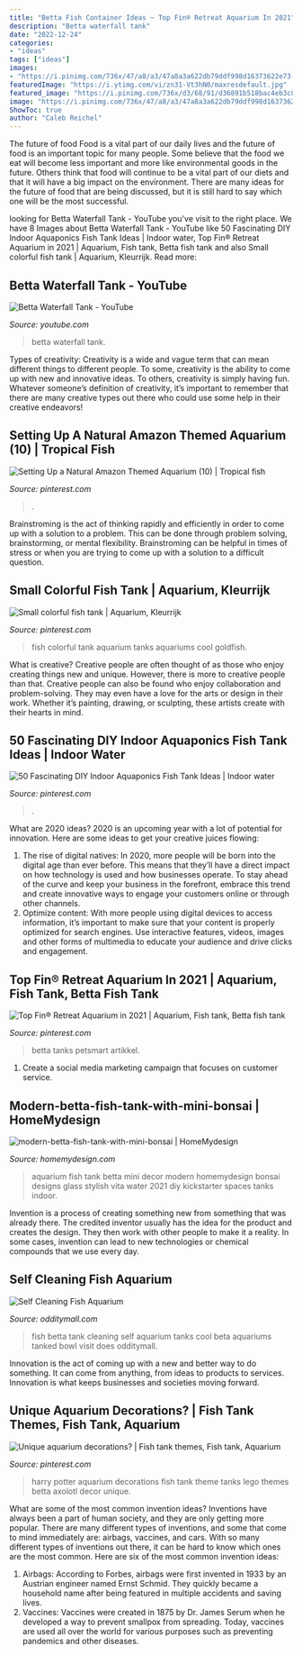 ```yaml
---
title: "Betta Fish Container Ideas ~ Top Fin® Retreat Aquarium In 2021"
description: "Betta waterfall tank"
date: "2022-12-24"
categories:
- "ideas"
tags: ["ideas"]
images:
- "https://i.pinimg.com/736x/47/a8/a3/47a8a3a622db79ddf998d16373622e73--colorful-fish-fish-tanks.jpg"
featuredImage: "https://i.ytimg.com/vi/zn31-Vt3hN0/maxresdefault.jpg"
featured_image: "https://i.pinimg.com/736x/d3/68/91/d36891b518bac4eb3c8b1f73a7000d4d.jpg"
image: "https://i.pinimg.com/736x/47/a8/a3/47a8a3a622db79ddf998d16373622e73--colorful-fish-fish-tanks.jpg"
ShowToc: true
author: "Caleb Reichel"
---
```



The future of food
Food is a vital part of our daily lives and the future of food is an important topic for many people. Some believe that the food we eat will become less important and more like environmental goods in the future. Others think that food will continue to be a vital part of our diets and that it will have a big impact on the environment. There are many ideas for the future of food that are being discussed, but it is still hard to say which one will be the most successful.

	

		
looking for Betta Waterfall Tank - YouTube you've visit to the right place. We have 8 Images about Betta Waterfall Tank - YouTube like 50 Fascinating DIY Indoor Aquaponics Fish Tank Ideas | Indoor water, Top Fin® Retreat Aquarium in 2021 | Aquarium, Fish tank, Betta fish tank and also Small colorful fish tank | Aquarium, Kleurrijk. Read more:
		
    
## Betta Waterfall Tank - YouTube

<img loading=lazy src="https://i.ytimg.com/vi/zn31-Vt3hN0/maxresdefault.jpg" onerror="this.onerror=null;this.src='https://tse2.mm.bing.net/th?id=OIP.5XseVDXTuCRcuBT1Ag-AWwHaEK&amp;pid=15.1';" alt="Betta Waterfall Tank - YouTube">

_Source: youtube.com_

>betta waterfall tank. 

	

Types of creativity:
Creativity is a wide and vague term that can mean different things to different people. To some, creativity is the ability to come up with new and innovative ideas. To others, creativity is simply having fun. Whatever someone’s definition of creativity, it’s important to remember that there are many creative types out there who could use some help in their creative endeavors!

    
## Setting Up A Natural Amazon Themed Aquarium (10) | Tropical Fish

<img loading=lazy src="https://i.pinimg.com/736x/9d/3d/b7/9d3db7b72ec6add2735b9003ca11f733.jpg" onerror="this.onerror=null;this.src='https://tse4.mm.bing.net/th?id=OIP.eCxSiekigCD0gaec_6EFRgHaHa&amp;pid=15.1';" alt="Setting Up a Natural Amazon Themed Aquarium (10) | Tropical fish">

_Source: pinterest.com_

>. 

	

Brainstroming is the act of thinking rapidly and efficiently in order to come up with a solution to a problem. This can be done through problem solving, brainstorming, or mental flexibility. Brainstroming can be helpful in times of stress or when you are trying to come up with a solution to a difficult question.

    
## Small Colorful Fish Tank | Aquarium, Kleurrijk

<img loading=lazy src="https://i.pinimg.com/736x/47/a8/a3/47a8a3a622db79ddf998d16373622e73--colorful-fish-fish-tanks.jpg" onerror="this.onerror=null;this.src='https://tse2.mm.bing.net/th?id=OIP._oNJG3Dsh1owdx1J75g7AQHaFj&amp;pid=15.1';" alt="Small colorful fish tank | Aquarium, Kleurrijk">

_Source: pinterest.com_

>fish colorful tank aquarium tanks aquariums cool goldfish. 

	

What is creative?
Creative people are often thought of as those who enjoy creating things new and unique. However, there is more to creative people than that. Creative people can also be found who enjoy collaboration and problem-solving. They may even have a love for the arts or design in their work. Whether it’s painting, drawing, or sculpting, these artists create with their hearts in mind.

    
## 50 Fascinating DIY Indoor Aquaponics Fish Tank Ideas | Indoor Water

<img loading=lazy src="https://i.pinimg.com/736x/e7/d6/e8/e7d6e8bb374005ab2fd871b692ba9cc3.jpg" onerror="this.onerror=null;this.src='https://tse4.mm.bing.net/th?id=OIP.7aOwNB6qJN200dBkjOoAngHaK5&amp;pid=15.1';" alt="50 Fascinating DIY Indoor Aquaponics Fish Tank Ideas | Indoor water">

_Source: pinterest.com_

>. 

	

What are 2020 ideas?
2020 is an upcoming year with a lot of potential for innovation. Here are some ideas to get your creative juices flowing: 
1. The rise of digital natives: In 2020, more people will be born into the digital age than ever before. This means that they’ll have a direct impact on how technology is used and how businesses operate. To stay ahead of the curve and keep your business in the forefront, embrace this trend and create innovative ways to engage your customers online or through other channels. 
2. Optimize content: With more people using digital devices to access information, it’s important to make sure that your content is properly optimized for search engines. Use interactive features, videos, images and other forms of multimedia to educate your audience and drive clicks and engagement. 

    
## Top Fin® Retreat Aquarium In 2021 | Aquarium, Fish Tank, Betta Fish Tank

<img loading=lazy src="https://i.pinimg.com/736x/d3/68/91/d36891b518bac4eb3c8b1f73a7000d4d.jpg" onerror="this.onerror=null;this.src='https://tse2.mm.bing.net/th?id=OIP.AUWSgyoANvC0mKvvyiw2KwHaHa&amp;pid=15.1';" alt="Top Fin® Retreat Aquarium in 2021 | Aquarium, Fish tank, Betta fish tank">

_Source: pinterest.com_

>betta tanks petsmart artikkel. 

	

1. Create a social media marketing campaign that focuses on customer service.

    
## Modern-betta-fish-tank-with-mini-bonsai | HomeMydesign

<img loading=lazy src="https://homemydesign.com/wp-content/uploads/2021/01/modern-betta-fish-tank-with-mini-bonsai.jpg" onerror="this.onerror=null;this.src='https://tse2.mm.bing.net/th?id=OIP.PprngyuPdsyG-pKAxBW5EAHaLF&amp;pid=15.1';" alt="modern-betta-fish-tank-with-mini-bonsai | HomeMydesign">

_Source: homemydesign.com_

>aquarium fish tank betta mini decor modern homemydesign bonsai designs glass stylish vita water 2021 diy kickstarter spaces tanks indoor. 

	

Invention is a process of creating something new from something that was already there. The credited inventor usually has the idea for the product and creates the design. They then work with other people to make it a reality. In some cases, invention can lead to new technologies or chemical compounds that we use every day.

    
## Self Cleaning Fish Aquarium

<img loading=lazy src="https://odditymall.com/includes/content/self-cleaning-fish-aquarium-2.jpg" onerror="this.onerror=null;this.src='https://tse4.mm.bing.net/th?id=OIP.CDkcsnI04QPpVLLCtbFmoQAAAA&amp;pid=15.1';" alt="Self Cleaning Fish Aquarium">

_Source: odditymall.com_

>fish betta tank cleaning self aquarium tanks cool beta aquariums tanked bowl visit does odditymall. 

	

Innovation is the act of coming up with a new and better way to do something. It can come from anything, from ideas to products to services. Innovation is what keeps businesses and societies moving forward.

    
## Unique Aquarium Decorations? | Fish Tank Themes, Fish Tank, Aquarium

<img loading=lazy src="https://i.pinimg.com/736x/6a/09/07/6a0907a92a0800b50dd92e70cb003eb9--harry-potter-theme-aquarium-decorations.jpg" onerror="this.onerror=null;this.src='https://tse1.mm.bing.net/th?id=OIP.CsZ0Ngpn2MG_yB9K04CWggHaEJ&amp;pid=15.1';" alt="Unique aquarium decorations? | Fish tank themes, Fish tank, Aquarium">

_Source: pinterest.com_

>harry potter aquarium decorations fish tank theme tanks lego themes betta axolotl decor unique. 

	

What are some of the most common invention ideas?
Inventions have always been a part of human society, and they are only getting more popular. There are many different types of inventions, and some that come to mind immediately are: airbags, vaccines, and cars. With so many different types of inventions out there, it can be hard to know which ones are the most common. Here are six of the most common invention ideas: 
1) Airbags: According to Forbes, airbags were first invented in 1933 by an Austrian engineer named Ernst Schmid. They quickly became a household name after being featured in multiple accidents and saving lives. 
2) Vaccines: Vaccines were created in 1875 by Dr. James Serum when he developed a way to prevent smallpox from spreading. Today, vaccines are used all over the world for various purposes such as preventing pandemics and other diseases.

